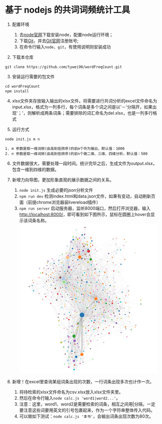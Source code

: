 # 基于 nodejs 的共词词频统计工具

1. 配置环境
    1. 去[node官网](https://nodejs.org/en/)下载安装node，配置node运行环境；
    2. 下载[Git](https://git-scm.com/downloads)，并去[Git官网](https://github.com/)注册账号; 
    3. 在命令行输入`node`、`git`，有使用说明则安装成功

2. 下载本仓库
```
git clone https://github.com/tywei90/wordFreqCount.git
```

3. 安装运行需要的包文件
```
cd wordFreqCount
npm install
```

4. xlsx文件夹存放输入输出的xlsx文件。将需要进行共词分析的excel文件命名为input.xlsx，格式为一列多行，每个词条是多个词之间是以'－'分隔开，如果出现'；'，则解析成两条词条；需要排除的词汇命名为del.xlsx，也是一列多行格式

5. 运行方式
```
node init.js m n
```
    1. m 参数是取一维词频(由高到低排序)的前m个作为输出，默认值：1000
    2. n 参数是取一维词频(由高到低排序)的前n个做二维、三维、四维分析，默认值：500

6. 文件数据很大，需要处理一段时间。统计完毕之后，生成文件为output.xlsx，包含一维到四维的数据。

7. 新增力向导图，更加形象直观的展示数据之间的关系。  
    1. `node init.js` 生成必要的json分析文件  
    2. `npm run dev` 检测index.html和data.json文件，如果有变动，自动刷新页面（前提chrome浏览器装livereload插件）  
    3. `npm run server` 启动服务器，监听8000端口，然后打开浏览器，输入[http://localhost:8000/](http://localhost:8000/)，即可看到如下图所示，鼠标在圆圈上hover会显示该词条名称。
    ![力向导图](./dist/graph.jpg "力向导图")  

8. 新增！在excel里查询某组词条出现的次数，一行词条出现多次也计作一次。
    1. 将待检索的xlsx文件命名为csv.xlsx放入xlsx文件夹里。
    2. 然后在命令行输入`node calc.js 'word1|word2...'`。
    3. 注意：这里，word1、word2是需要检索的词条，相互之间用|分隔，一定要注意这些词要用英文的引号包裹起来，作为一个字符串整体传入代码。
    4. 可以做如下测试：`node calc.js '本书'`，会输出词条出现次数为80次。





